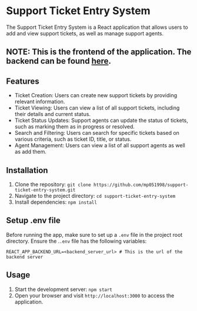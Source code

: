 # Support Ticket Entry System

The Support Ticket Entry System is a React application that allows users to add and view support tickets, as well as manage support agents.

## NOTE: This is the frontend of the application. The backend can be found [here](https://github.com/mp051998/support-ticket-entry-system-backend).

## Features

- Ticket Creation: Users can create new support tickets by providing relevant information.
- Ticket Viewing: Users can view a list of all support tickets, including their details and current status.
- Ticket Status Updates: Support agents can update the status of tickets, such as marking them as in progress or resolved.
- Search and Filtering: Users can search for specific tickets based on various criteria, such as ticket ID, title, or status.
- Agent Management: Users can view a list of all support agents as well as add them.

## Installation

1. Clone the repository: `git clone https://github.com/mp051998/support-ticket-entry-system.git`
2. Navigate to the project directory: `cd support-ticket-entry-system`
3. Install dependencies: `npm install`

## Setup .env file

Before running the app, make sure to set up a `.env` file in the project root directory. Ensure the .`.env` file has the following variables:

```
REACT_APP_BACKEND_URL=<backend_server_url> # This is the url of the backend server
```

## Usage

1. Start the development server: `npm start`
2. Open your browser and visit `http://localhost:3000` to access the application.

